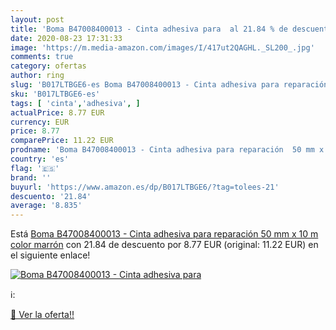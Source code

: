 ```yaml
---
layout: post
title: 'Boma B47008400013 - Cinta adhesiva para  al 21.84 % de descuento'
date: 2020-08-23 17:31:33
image: 'https://m.media-amazon.com/images/I/417ut2QAGHL._SL200_.jpg'
comments: true
category: ofertas
author: ring
slug: 'B017LTBGE6-es Boma B47008400013 - Cinta adhesiva para reparación 50 mm x...'
sku: 'B017LTBGE6-es'
tags: [ 'cinta','adhesiva', ]
actualPrice: 8.77 EUR
currency: EUR
price: 8.77
comparePrice: 11.22 EUR
prodname: 'Boma B47008400013 - Cinta adhesiva para reparación  50 mm x 10 m   color marrón'
country: 'es'
flag: '🇪🇸'
brand: ''
buyurl: 'https://www.amazon.es/dp/B017LTBGE6/?tag=tolees-21'
descuento: '21.84'
average: '8.835'
---
```


Está [Boma B47008400013 - Cinta adhesiva para reparación  50 mm x 10 m   color marrón](https://www.amazon.es/dp/B017LTBGE6/?tag=tolees-21) con 21.84 de descuento por 8.77 EUR (original: 11.22 EUR) en el siguiente enlace!

[![Boma B47008400013 - Cinta adhesiva para ](https://m.media-amazon.com/images/I/417ut2QAGHL._SL200_.jpg)](https://www.amazon.es/dp/B017LTBGE6/?tag=tolees-21)

ℹ️:


[🛒 Ver la oferta!!](https://www.amazon.es/dp/B017LTBGE6/?tag=tolees-21)
